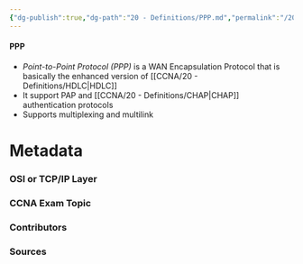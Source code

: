 ```yaml
---
{"dg-publish":true,"dg-path":"20 - Definitions/PPP.md","permalink":"/20-definitions/ppp/","tags":["defs_ccna"]}
---
```


#### PPP
- *Point-to-Point Protocol (PPP)* is a WAN Encapsulation Protocol that is basically the enhanced version of [[CCNA/20 - Definitions/HDLC\|HDLC]]
- It support PAP and [[CCNA/20 - Definitions/CHAP\|CHAP]] authentication protocols
- Supports multiplexing and multilink


# Metadata
### OSI or TCP/IP Layer

### CCNA Exam Topic

### Contributors

### Sources
